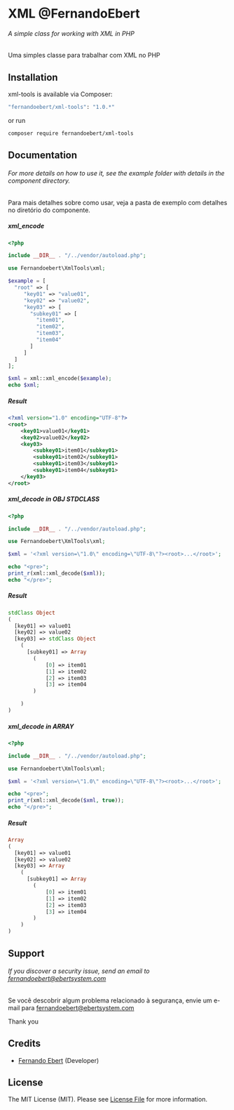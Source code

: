 # XML @FernandoEbert
###### A simple class for working with XML in PHP

Uma simples classe para trabalhar com XML no PHP

## Installation

xml-tools is available via Composer:

```bash
"fernandoebert/xml-tools": "1.0.*"
```

or run

```bash
composer require fernandoebert/xml-tools
```

## Documentation

###### For more details on how to use it, see the example folder with details in the component directory.

Para mais detalhes sobre como usar, veja a pasta de exemplo com detalhes no diretório do componente.

##### xml_encode

```php
<?php

include __DIR__ . "/../vendor/autoload.php";

use Fernandoebert\XmlTools\xml;

$example = [
  "root" => [
     "key01" => "value01",
     "key02" => "value02",
     "key03" => [
       "subkey01" => [
         "item01",
         "item02",
         "item03",
         "item04"
       ]
     ]
  ]
];

$xml = xml::xml_encode($example);
echo $xml;
```
 
##### Result
```xml
<?xml version="1.0" encoding="UTF-8"?>
<root>
	<key01>value01</key01>
	<key02>value02</key02>
	<key03>
		<subkey01>item01</subkey01>
		<subkey01>item02</subkey01>
		<subkey01>item03</subkey01>
		<subkey01>item04</subkey01>
	</key03>
</root>
```

##### xml_decode in OBJ STDCLASS

```php
<?php

include __DIR__ . "/../vendor/autoload.php";

use Fernandoebert\XmlTools\xml;

$xml = '<?xml version=\"1.0\" encoding=\"UTF-8\"?><root>...</root>';

echo "<pre>";
print_r(xml::xml_decode($xml));
echo "</pre>";
```

##### Result
```PHP
stdClass Object
(
  [key01] => value01
  [key02] => value02
  [key03] => stdClass Object
    (
      [subkey01] => Array
        (
            [0] => item01
            [1] => item02
            [2] => item03
            [3] => item04
        )

    )
)
```

##### xml_decode in ARRAY
 
```php
<?php

include __DIR__ . "/../vendor/autoload.php";

use Fernandoebert\XmlTools\xml;

$xml = '<?xml version=\"1.0\" encoding=\"UTF-8\"?><root>...</root>';

echo "<pre>";
print_r(xml::xml_decode($xml, true));
echo "</pre>";
```

##### Result
```PHP
Array
(
  [key01] => value01
  [key02] => value02
  [key03] => Array 
    (
      [subkey01] => Array
        (
            [0] => item01
            [1] => item02
            [2] => item03
            [3] => item04
        )
    )
)
```

## Support

###### If you discover a security issue, send an email to fernandoebert@ebertsystem.com

Se você descobrir algum problema relacionado à segurança, envie um e-mail para fernandoebert@ebertsystem.com

Thank you

## Credits

- [Fernando Ebert](https://github.com/fernandoebert) (Developer)

## License

The MIT License (MIT). Please see [License File](https://github.com/FernandoEbert/xml-tools/blob/main/LICENSE) for more information.
